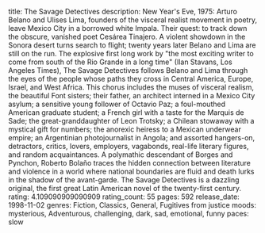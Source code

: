 title: The Savage Detectives
description: New Year's Eve, 1975: Arturo Belano and Ulises Lima, founders of the visceral realist movement in poetry, leave Mexico City in a borrowed white Impala. Their quest: to track down the obscure, vanished poet Cesárea Tinajero. A violent showdown in the Sonora desert turns search to flight; twenty years later Belano and Lima are still on the run. The explosive first long work by "the most exciting writer to come from south of the Rio Grande in a long time" (Ilan Stavans, Los Angeles Times), The Savage Detectives follows Belano and Lima through the eyes of the people whose paths they cross in Central America, Europe, Israel, and West Africa. This chorus includes the muses of visceral realism, the beautiful Font sisters; their father, an architect interned in a Mexico City asylum; a sensitive young follower of Octavio Paz; a foul-mouthed American graduate student; a French girl with a taste for the Marquis de Sade; the great-granddaughter of Leon Trotsky; a Chilean stowaway with a mystical gift for numbers; the anorexic heiress to a Mexican underwear empire; an Argentinian photojournalist in Angola; and assorted hangers-on, detractors, critics, lovers, employers, vagabonds, real-life literary figures, and random acquaintances. A polymathic descendant of Borges and Pynchon, Roberto Bolaño traces the hidden connection between literature and violence in a world where national boundaries are fluid and death lurks in the shadow of the avant-garde. The Savage Detectives is a dazzling original, the first great Latin American novel of the twenty-first century.
rating: 4.109090909090909
rating_count: 55
pages: 592
release_date: 1998-11-02
genres: Fiction, Classics, General, Fugitives from justice
moods: mysterious, Adventurous, challenging, dark, sad, emotional, funny
paces: slow